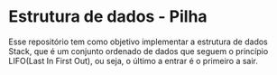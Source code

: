# Estrutura de dados - Pilha

<p style="font-size: 14px">
Esse repositório tem como objetivo implementar a estrutura de dados Stack, que é um conjunto ordenado de dados que seguem o princípio LIFO(Last In First Out), ou seja, o último a entrar é o primeiro a sair.
</p>




